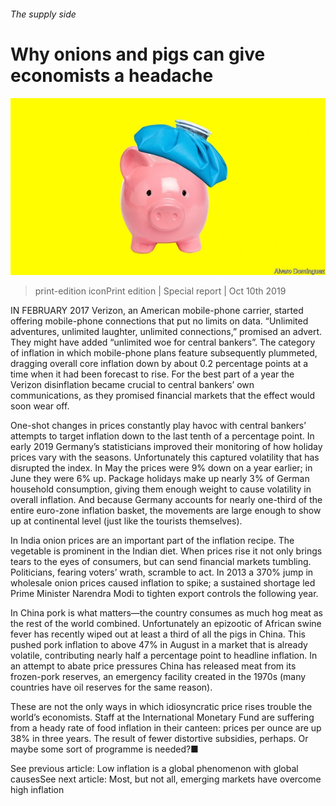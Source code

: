 ###### The supply side

# Why onions and pigs can give economists a headache 

![image](images/20191012_SRD004_0.jpg) 

> print-edition iconPrint edition | Special report | Oct 10th 2019 

IN FEBRUARY 2017 Verizon, an American mobile-phone carrier, started offering mobile-phone connections that put no limits on data. “Unlimited adventures, unlimited laughter, unlimited connections,” promised an advert. They might have added “unlimited woe for central bankers”. The category of inflation in which mobile-phone plans feature subsequently plummeted, dragging overall core inflation down by about 0.2 percentage points at a time when it had been forecast to rise. For the best part of a year the Verizon disinflation became crucial to central bankers’ own communications, as they promised financial markets that the effect would soon wear off. 

One-shot changes in prices constantly play havoc with central bankers’ attempts to target inflation down to the last tenth of a percentage point. In early 2019 Germany’s statisticians improved their monitoring of how holiday prices vary with the seasons. Unfortunately this captured volatility that has disrupted the index. In May the prices were 9% down on a year earlier; in June they were 6% up. Package holidays make up nearly 3% of German household consumption, giving them enough weight to cause volatility in overall inflation. And because Germany accounts for nearly one-third of the entire euro-zone inflation basket, the movements are large enough to show up at continental level (just like the tourists themselves). 

In India onion prices are an important part of the inflation recipe. The vegetable is prominent in the Indian diet. When prices rise it not only brings tears to the eyes of consumers, but can send financial markets tumbling. Politicians, fearing voters’ wrath, scramble to act. In 2013 a 370% jump in wholesale onion prices caused inflation to spike; a sustained shortage led Prime Minister Narendra Modi to tighten export controls the following year. 

In China pork is what matters—the country consumes as much hog meat as the rest of the world combined. Unfortunately an epizootic of African swine fever has recently wiped out at least a third of all the pigs in China. This pushed pork inflation to above 47% in August in a market that is already volatile, contributing nearly half a percentage point to headline inflation. In an attempt to abate price pressures China has released meat from its frozen-pork reserves, an emergency facility created in the 1970s (many countries have oil reserves for the same reason). 

These are not the only ways in which idiosyncratic price rises trouble the world’s economists. Staff at the International Monetary Fund are suffering from a heady rate of food inflation in their canteen: prices per ounce are up 38% in three years. The result of fewer distortive subsidies, perhaps. Or maybe some sort of programme is needed?■ 

See previous article: Low inflation is a global phenomenon with global causesSee next article: Most, but not all, emerging markets have overcome high inflation 

